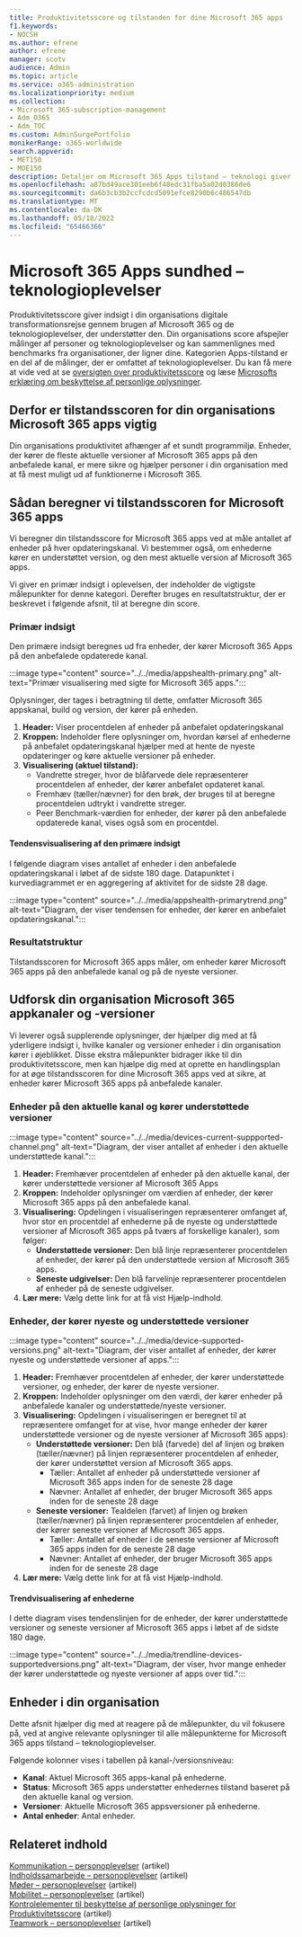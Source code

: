 ```yaml
---
title: Produktivitetsscore og tilstanden for dine Microsoft 365 apps
f1.keywords:
- NOCSH
ms.author: efrene
author: efrene
manager: scotv
audience: Admin
ms.topic: article
ms.service: o365-administration
ms.localizationpriority: medium
ms.collection:
- Microsoft 365-subscription-management
- Adm_O365
- Adm_TOC
ms.custom: AdminSurgePortfolio
monikerRange: o365-worldwide
search.appverid:
- MET150
- MOE150
description: Detaljer om Microsoft 365 Apps tilstand – teknologi giver produktivitetsscore.
ms.openlocfilehash: a87bd49ace301eeb6f48edc31fba5a02d0386de6
ms.sourcegitcommit: da6b3cb3b2ccfcdcd5091efce8290b6c486547db
ms.translationtype: MT
ms.contentlocale: da-DK
ms.lasthandoff: 05/18/2022
ms.locfileid: "65466366"
---
```

# <a name="microsoft-365-apps-health--technology-experiences"></a>Microsoft 365 Apps sundhed – teknologioplevelser

Produktivitetsscore giver indsigt i din organisations digitale transformationsrejse gennem brugen af Microsoft 365 og de teknologioplevelser, der understøtter den. Din organisations score afspejler målinger af personer og teknologioplevelser og kan sammenlignes med benchmarks fra organisationer, der ligner dine. Kategorien Apps-tilstand er en del af de målinger, der er omfattet af teknologioplevelser. Du kan få mere at vide ved at se [oversigten over produktivitetsscore](productivity-score.md) og læse [Microsofts erklæring om beskyttelse af personlige oplysninger](https://privacy.microsoft.com/privacystatement).

## <a name="why-your-organizations-microsoft-365-apps-health-score-matters"></a>Derfor er tilstandsscoren for din organisations Microsoft 365 apps vigtig

Din organisations produktivitet afhænger af et sundt programmiljø. Enheder, der kører de fleste aktuelle versioner af Microsoft 365 apps på den anbefalede kanal, er mere sikre og hjælper personer i din organisation med at få mest muligt ud af funktionerne i Microsoft 365.

## <a name="how-we-calculate-the-microsoft-365-apps-health-score"></a>Sådan beregner vi tilstandsscoren for Microsoft 365 apps

Vi beregner din tilstandsscore for Microsoft 365 apps ved at måle antallet af enheder på hver opdateringskanal. Vi bestemmer også, om enhederne kører en understøttet version, og den mest aktuelle version af Microsoft 365 apps.

Vi giver en primær indsigt i oplevelsen, der indeholder de vigtigste målepunkter for denne kategori. Derefter bruges en resultatstruktur, der er beskrevet i følgende afsnit, til at beregne din score.

### <a name="primary-insight"></a>Primær indsigt

Den primære indsigt beregnes ud fra enheder, der kører Microsoft 365 Apps på den anbefalede opdaterede kanal.

:::image type="content" source="../../media/appshealth-primary.png" alt-text="Primær visualisering med sigte for Microsoft 365 apps.":::

Oplysninger, der tages i betragtning til dette, omfatter Microsoft 365 appskanal, build og version, der kører på enheden.

1. **Header:**  Viser procentdelen af enheder på anbefalet opdateringskanal
1. **Kroppen:**  Indeholder flere oplysninger om, hvordan kørsel af enhederne på anbefalet opdateringskanal hjælper med at hente de nyeste opdateringer og køre aktuelle versioner på enheder.
1. **Visualisering (aktuel tilstand):**
    - Vandrette streger, hvor de blåfarvede dele repræsenterer procentdelen af enheder, der kører anbefalet opdateret kanal.
    - Fremhæv (tæller/nævner) for den brøk, der bruges til at beregne procentdelen udtrykt i vandrette streger.
    - Peer Benchmark-værdien for enheder, der kører på den anbefalede opdaterede kanal, vises også som en procentdel.

#### <a name="trend-visualization-of-the-primary-insight"></a>Tendensvisualisering af den primære indsigt

I følgende diagram vises antallet af enheder i den anbefalede opdateringskanal i løbet af de sidste 180 dage. Datapunktet i kurvediagrammet er en aggregering af aktivitet for de sidste 28 dage.

:::image type="content" source="../../media/appshealth-primarytrend.png" alt-text="Diagram, der viser tendensen for enheder, der kører en anbefalet opdateringskanal.":::

### <a name="scoring-framework"></a>Resultatstruktur

Tilstandsscoren for Microsoft 365 apps måler, om enheder kører Microsoft 365 apps på den anbefalede kanal og på de nyeste versioner.

## <a name="explore-your-organization-microsoft-365-app-channels-and-versions"></a>Udforsk din organisation Microsoft 365 appkanaler og -versioner

Vi leverer også supplerende oplysninger, der hjælper dig med at få yderligere indsigt i, hvilke kanaler og versioner enheder i din organisation kører i øjeblikket. Disse ekstra målepunkter bidrager ikke til din produktivitetsscore, men kan hjælpe dig med at oprette en handlingsplan for at øge tilstandsscoren for dine Microsoft 365 apps ved at sikre, at enheder kører Microsoft 365 apps på anbefalede kanaler.

### <a name="devices-on-current-channel-and-running-supported-versions"></a>Enheder på den aktuelle kanal og kører understøttede versioner

:::image type="content" source="../../media/devices-current-suppported-channel.png" alt-text="Diagram, der viser antallet af enheder i den aktuelle understøttede kanal.":::

1. **Header:**  Fremhæver procentdelen af enheder på den aktuelle kanal, der kører understøttede versioner af Microsoft 365 Apps
1. **Kroppen:**  Indeholder oplysninger om værdien af enheder, der kører Microsoft 365 apps på den anbefalede kanal.
1. **Visualisering:**  Opdelingen i visualiseringen repræsenterer omfanget af, hvor stor en procentdel af enhederne på de nyeste og understøttede versioner af Microsoft 365 apps på tværs af forskellige kanaler), som følger:
    - **Understøttede versioner:** Den blå linje repræsenterer procentdelen af enheder, der kører på den understøttede version af Microsoft 365 apps.
    - **Seneste udgivelser:** Den blå farvelinje repræsenterer procentdelen af enheder på de seneste udgivelser.
1. **Lær mere:**   Vælg dette link for at få vist Hjælp-indhold.

### <a name="devices-running-latest-and-supported-versions"></a>Enheder, der kører nyeste og understøttede versioner

:::image type="content" source="../../media/device-supported-versions.png" alt-text="Diagram, der viser antallet af enheder, der kører nyeste og understøttede versioner af apps.":::

1. **Header:**  Fremhæver procentdelen af enheder, der kører understøttede versioner, og enheder, der kører de nyeste versioner.
1. **Kroppen:**  Indeholder oplysninger om den værdi, der kører enheder på anbefalede kanaler og understøttede/nyeste versioner.
1. **Visualisering:** Opdelingen i visualiseringen er beregnet til at repræsentere omfanget for at vise, hvor mange enheder der kører understøttede versioner og de nyeste versioner af Microsoft 365 apps):
    - **Understøttede versioner:** Den blå (farvede) del af linjen og brøken (tæller/nævner) på linjen repræsenterer procentdelen af enheder, der kører understøttet version af Microsoft 365 apps.
        - Tæller: Antallet af enheder på understøttede versioner af Microsoft 365 apps inden for de seneste 28 dage
        - Nævner: Antallet af enheder, der bruger Microsoft 365 apps inden for de seneste 28 dage
    - **Seneste versioner:** Tealdelen (farvet) af linjen og brøken (tæller/nævner) på linjen repræsenterer procentdelen af enheder, der kører seneste versioner af Microsoft 365 apps.
        - Tæller: Antallet af enheder i de seneste versioner af Microsoft 365 apps inden for de seneste 28 dage
        - Nævner: Antallet af enheder, der bruger Microsoft 365 apps inden for de seneste 28 dage
1. **Lær mere:**   Vælg dette link for at få vist Hjælp-indhold.

#### <a name="trend-visualization-of-the-devices"></a>Trendvisualisering af enhederne

I dette diagram vises tendenslinjen for de enheder, der kører understøttede versioner og seneste versioner af Microsoft 365 apps i løbet af de sidste 180 dage.

:::image type="content" source="../../media/trendline-devices-supportedversions.png" alt-text="Diagram, der viser, hvor mange enheder der kører understøttede og nyeste versioner af apps over tid.":::

## <a name="devices-in-your-organization"></a>Enheder i din organisation

Dette afsnit hjælper dig med at reagere på de målepunkter, du vil fokusere på, ved at angive relevante oplysninger til alle målepunkterne for Microsoft 365 apps tilstand – teknologioplevelser.

Følgende kolonner vises i tabellen på kanal-/versionsniveau:

- **Kanal**: Aktuel Microsoft 365 apps-kanal på enhederne.
- **Status**: Microsoft 365 apps understøtter enhedernes tilstand baseret på den aktuelle kanal og version.
- **Versioner**: Aktuelle Microsoft 365 appsversioner på enhederne.
- **Antal enheder**: Antal enheder.

## <a name="related-content"></a>Relateret indhold

[Kommunikation – personoplevelser](communication.md) (artikel)\
[Indholdssamarbejde – personoplevelser](content-collaboration.md) (artikel)\
[Møder – personoplevelser](meetings.md) (artikel)\
[Mobilitet – personoplevelser](mobility.md) (artikel)\
[Kontrolelementer til beskyttelse af personlige oplysninger for Produktivitetsscore](privacy.md) (artikel)\
[Teamwork – personoplevelser](teamwork.md) (artikel)